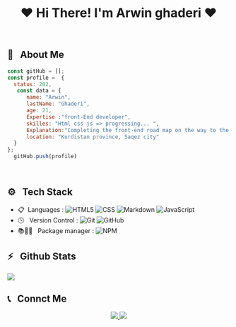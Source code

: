 <h1 align="center">❤ Hi There! I'm Arwin ghaderi ❤</h2>
 <br>

<h2>📃 &nbsp; About Me</h3>

  ```javascript
 const gitHub = [];
 const profile =  {
    status: 202,
     const data = {
        name: "Arwin",
        lastName: "Ghaderi",
        age: 21,
        Expertise :"front-End developer",
        skilles: "Html css js => progressing... ",
        Explanation:"Completing the front-end road map on the way to the prototype with raw JavaScript...", 
        location: "Kurdistan province, Saqez city"
    }
};
    gitHub.push(profile)
```
 <br>
<h2>⚙️ &nbsp; Tech Stack </h2>

- 📋 &nbsp;Languages :
  ![HTML5](https://img.shields.io/badge/-HTML5-333333?style=flat&logo=HTML5)
  ![CSS](https://img.shields.io/badge/-CSS-333333?style=flat&logo=CSS3&logoColor=1572B6)
  ![Markdown](https://img.shields.io/badge/-Markdown-333333?style=flat&logo=markdown)
  ![JavaScript](https://img.shields.io/badge/-JavaScript-333333?style=flat&logo=javascript)
- 🕓 &nbsp; Version Control :
  ![Git](https://img.shields.io/badge/-Git-333333?style=flat&logo=git)
  ![GitHub](https://img.shields.io/badge/-GitHub-333333?style=flat&logo=github)
- 📚👨‍🔧 &nbsp; Package manager :
    ![NPM](https://img.shields.io/badge/-NPM-333333?style=flat&logo=NPM)
  <br>
  
<h2>⚡️ &nbsp; Github Stats</h2>

<a href="https://gist.github.com/arwinghaderi">
<img src="https://github-readme-stats.vercel.app/api?username=arwinghaderi&show_icons=true&theme=gruvbox"/>
</a>

<br>

<h2>📞 &nbsp; Connct Me </h2>

<p align="center">
   <a href="https://instagram.com/rad_fro/">
    <img src="https://img.shields.io/badge/Instagram-@Rad_Front-red?style=flat&logo=instagram" />
  </a>
  <a href="https://t.me/arvin81/">
    <img src="https://img.shields.io/badge/Telegram-@arvin81-blue?style=flat&logo=telegram" />
  </a>
</p>



